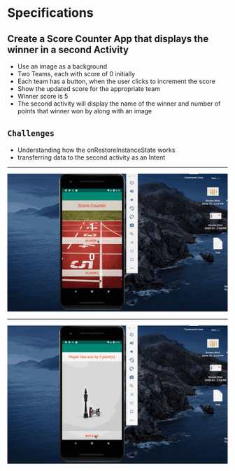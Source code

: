 # Specifications

## Create a Score Counter App that displays the winner in a second Activity
<ul>
  <li>Use an image as a background</li>
  <li>Two Teams, each with score of 0 initially</li>
  <li>Each team has a button, when the user clicks to increment the score</li>
  <li>Show the updated score for the appropriate team</li>
  <li>Winner score is 5</li>
  <li>The second activity will display the name of the winner and number of points that winner won by along with an image</li>
 </ul>
 
 ## `Challenges`
 <ul>
  <li>Understanding how the onRestoreInstanceState works</li>
  <li>transferring data to the second activity as an Intent</li>
 </ul>
 
 ---
 
 ![](score_counter1.gif)
 
 ---
 
 ![](score_counter2.gif)

